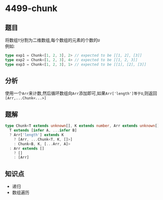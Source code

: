 # 4499-chunk
## 题目
将数组`T`分割为二维数组,每个数组的元素的个数的`U`  
例如:
```ts
type exp1 = Chunk<[1, 2, 3], 2> // expected to be [[1, 2], [3]]
type exp2 = Chunk<[1, 2, 3], 4> // expected to be [[1, 2, 3]]
type exp3 = Chunk<[1, 2, 3], 1> // expected to be [[1], [2], [3]]
```
## 分析
使用一个`Arr`来计数,然后循环数组向`Arr`添加即可,如果`Arr['length']等于U`,则返回`[Arr,...Chunk<...>]`
## 题解
```ts
type Chunk<T extends unknown[], K extends number, Arr extends unknown[] = []> =
  T extends [infer A, ...infer B]
  ? Arr['length'] extends K
    ? [Arr, ...Chunk<T, K, []>]
    : Chunk<B, K, [...Arr, A]>
  : Arr extends [] 
    ? [] 
    : [Arr]
```
## 知识点
- 递归
- 数组遍历